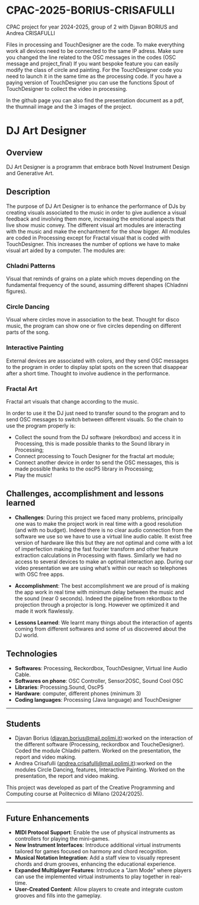# CPAC-2025-BORIUS-CRISAFULLI
CPAC project for year 2024-2025, group of 2 with Djavan BORIUS and Andrea CRISAFULLI

Files in processing and TouchDesigner are the code.
To make everything work all devices need to be connected to the same IP adress. Make sure you changed the line related to the OSC messages in the codes (OSC message and project_final)
If you want bespoke feature you can easily modify the class of circle and painting. 
For the TouchDesigner code you need to launch it in the same time as the processing code. If you have a paying version of TouchDesigner you can use the functions Spout of TouchDesigner to collect the 
video in processing.

In the github page you can also find the presentation document as a pdf, the thumnail image and the 3 images of the project.

# DJ Art Designer

## Overview
DJ Art Designer is a programm that embrace both Novel Instrument Design and Generative Art.

## Description
The purpose of DJ Art Designer is to enhance the performance of DJs by creating visuals associated to the music in order to give audience a visual feedback and involving them more, increasing the emotional aspects that live show music convey. 
The different visual art modules are interacting with the music and make the enchantment for the show bigger.
All modules are coded in Processing except for Fractal visual that is coded with TouchDesigner. This increases the number of options we have to make visual art aided by a computer.
The modules are:

### Chladni Patterns
Visual that reminds of grains on a plate which moves depending on the fundamental frequency of the sound, assuming different shapes (Chladnni figures).

### Circle Dancing
Visual where circles move in association to the beat. Thought for disco music, the program can show one or five circles depending on different parts of the song.

### Interactive Painting
External devices are associated with colors, and they send OSC messages to the program in order to display splat spots on the screen that disappear after a short time. Thought to involve audience in the performance.

### Fractal Art
Fractal art visuals that change according to the music.


In order to use it the DJ just need to transfer sound to the program and to send OSC messages to switch between different visuals.
So the chain to use the program properly is: 
- Collect the sound from the DJ software (rekordbox) and access it in Processing, this is made possible thanks to the Sound library in Processing;
- Connect processing to Touch Designer for the fractal art module;
- Connect another device in order to send the OSC messages, this is made possible thanks to the oscP5 library in Processing;
- Play the music!




## **Challenges, accomplishment and lessons learned**

- **Challenges**:
  During this project we faced many problems, principally one was to make the project work in real time with a good resolution (and with no budget). Indeed there is no clear audio connection from the software we use so we have to use a virtual line audio cable. It exist free version of hardware like this but they are not optimal and come with a lot of imperfection making the fast fourier transform and other feature extraction calculations in Processing with flaws.
  Similarly we had no access to several devices to make an optimal interaction app. During our video presentation we are using what’s within our reach so telephones with OSC free apps.

- **Accomplishment**: 
  The best accomplishment we are proud of is making the app work in real time with minimum delay between the music and the sound (near 0 seconds). Indeed the pipeline from rekordbox to the projection through a projector is long. However we optimized it and made it work flawlessly.

- **Lessons Learned**: 
  We learnt many things about the interaction of agents coming from different softwares and some of us discovered about the DJ world.

## Technologies
- **Softwares**: Processing, Reckordbox, TouchDesigner, Virtual line Audio Cable.
- **Softwares on phone**: OSC Controller, Sensor2OSC, Sound Cool OSC
- **Libraries**: Processing.Sound, OscP5
- **Hardware**: computer, different phones (minimum 3)
- **Coding languages**: Processing (Java language) and TouchDesigner

---

## Students
- Djavan Borius (djavan.borius@mail.polimi.it):worked on the interaction of the different software (Processing, reckordbox and ToucheDesigner). Coded the module Chladni pattern. Worked on the presentation, the report and video making.
- Andrea Crisafulli (andrea.crisafulli@mail.polimi.it):worked on the modules Circle Dancing, features, Interactive Painting. Worked on the presentation, the report and video making.

This project was developed as part of the Creative Programming and Computing course at Politecnico di Milano (2024/2025).

---

## Future Enhancements

- **MIDI Protocol Support**: Enable the use of physical instruments as controllers for playing the mini-games.  
- **New Instrument Interfaces**: Introduce additional virtual instruments tailored for games focused on harmony and chord recognition.  
- **Musical Notation Integration**: Add a staff view to visually represent chords and drum grooves, enhancing the educational experience.  
- **Expanded Multiplayer Features**: Introduce a "Jam Mode" where players can use the implemented virtual instruments to play together in real-time.  
- **User-Created Content**: Allow players to create and integrate custom grooves and fills into the gameplay.  